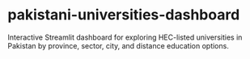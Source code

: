 # pakistani-universities-dashboard
Interactive Streamlit dashboard for exploring HEC-listed universities in Pakistan by province, sector, city, and distance education options.
